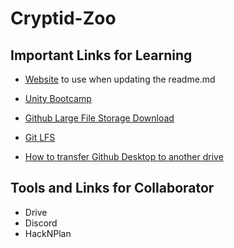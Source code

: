 # Cryptid-Zoo

## Important Links for Learning
- [Website](https://docs.github.com/en/get-started/writing-on-github/getting-started-with-writing-and-formatting-on-github/basic-writing-and-formatting-syntax) to use when updating the readme.md
- [Unity Bootcamp](https://www.youtube.com/watch?v=AmGSEH7QcDg&ab_channel=CodeMonkey)
- [Github Large File Storage Download](https://git-lfs.com/)
- [Git LFS](https://www.youtube.com/watch?v=jXsvFfksvd0&ab_channel=GitKraken)


- [How to transfer Github Desktop to another drive](https://github.com/orgs/community/discussions/66767)



## Tools and Links for Collaborator
- Drive
- Discord
- HackNPlan
